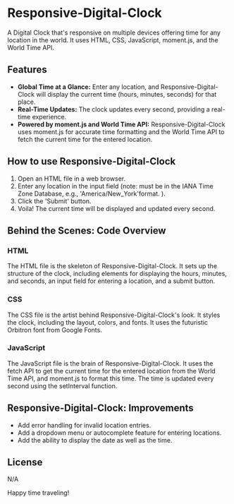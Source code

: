 # Responsive-Digital-Clock
A Digital Clock that's responsive on multiple devices offering time for any location in the world. It uses HTML, CSS, JavaScript, moment.js, and the World Time API.

## Features

- **Global Time at a Glance:** Enter any location, and Responsive-Digital-Clock will display the current time (hours, minutes, seconds) for that place.
- **Real-Time Updates:** The clock updates every second, providing a real-time experience.
- **Powered by moment.js and World Time API:** Responsive-Digital-Clock uses moment.js for accurate time formatting and the World Time API to fetch the current time for the entered location.

## How to use Responsive-Digital-Clock

1. Open an HTML file in a web browser.
2. Enter any location in the input field (note: must be in the IANA Time Zone Database, e.g., 'America/New_York'format. ).
3. Click the 'Submit' button.
4. Voila! The current time will be displayed and updated every second.

## Behind the Scenes: Code Overview

### HTML

The HTML file is the skeleton of Responsive-Digital-Clock. It sets up the structure of the clock, including elements for displaying the hours, minutes, and seconds, an input field for entering a location, and a submit button.

### CSS

The CSS file is the artist behind Responsive-Digital-Clock's look. It styles the clock, including the layout, colors, and fonts. It uses the futuristic Orbitron font from Google Fonts.

### JavaScript

The JavaScript file is the brain of Responsive-Digital-Clock. It uses the fetch API to get the current time for the entered location from the World Time API, and moment.js to format this time. The time is updated every second using the setInterval function.

## Responsive-Digital-Clock: Improvements

- Add error handling for invalid location entries.
- Add a dropdown menu or autocomplete feature for entering locations.
- Add the ability to display the date as well as the time.

## License

N/A

Happy time traveling!
